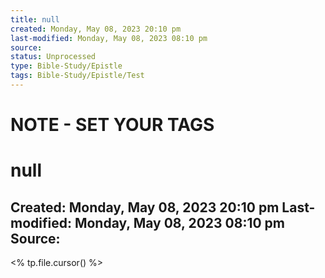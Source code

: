 ```yaml
---
title: null
created: Monday, May 08, 2023 20:10 pm
last-modified: Monday, May 08, 2023 08:10 pm
source: 
status: Unprocessed
type: Bible-Study/Epistle
tags: Bible-Study/Epistle/Test
---
```

# **NOTE - SET YOUR TAGS**


# null
Created: Monday, May 08, 2023 20:10 pm
Last-modified: Monday, May 08, 2023 08:10 pm
Source: 
---

<% tp.file.cursor() %>